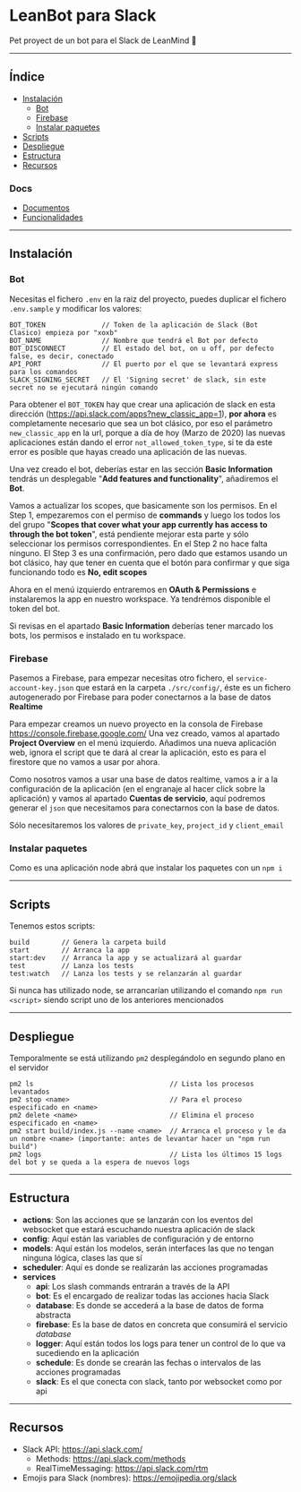 # LeanBot para Slack
Pet proyect de un bot para el Slack de LeanMind 💙

----------------

## Índice

- [Instalación](#instalación)
  - [Bot](#bot)
  - [Firebase](#firebase)
  - [Instalar paquetes](#instalar-paquetes)
- [Scripts](#scripts)
- [Despliegue](#despliegue)
- [Estructura](#estructura)
- [Recursos](#recursos)


### **Docs**

- [Documentos](https://github.com/mreysei/leanbot/tree/master/docs)
- [Funcionalidades](https://github.com/mreysei/leanbot/blob/master/docs/features.md)

----------------

## Instalación

### **Bot**
Necesitas el fichero `.env` en la raiz del proyecto, puedes duplicar el fichero `.env.sample` y modificar los valores:

```
BOT_TOKEN              // Token de la aplicación de Slack (Bot Clasico) empieza por "xoxb"
BOT_NAME               // Nombre que tendrá el Bot por defecto
BOT_DISCONNECT         // El estado del bot, on u off, por defecto false, es decir, conectado
API_PORT               // El puerto por el que se levantará express para los comandos
SLACK_SIGNING_SECRET   // El 'Signing secret' de slack, sin este secret no se ejecutará ningún comando
```

Para obtener el `BOT_TOKEN` hay que crear una aplicación de slack en esta dirección (https://api.slack.com/apps?new_classic_app=1), **por ahora** es completamente necesario que sea un bot clásico, por eso el parámetro `new_classic_app` en la url, porque a día de hoy (Marzo de 2020) las nuevas aplicaciones están dando el error `not_allowed_token_type`, si te da este error es posible que hayas creado una aplicación de las nuevas.

Una vez creado el bot, deberías estar en las sección **Basic Information** tendrás un desplegable "**Add features and functionality**", añadiremos el **Bot**.

Vamos a actualizar los scopes, que basicamente son los permisos. En el Step 1, empezaremos con el permiso de **commands** y luego los todos los del grupo "**Scopes that cover what your app currently has access to through the bot token**", está pendiente mejorar esta parte y sólo seleccionar los permisos correspondientes. En el Step 2 no hace falta ninguno. El Step 3 es una confirmación, pero dado que estamos usando un bot clásico, hay que tener en cuenta que el botón para confirmar y que siga funcionando todo es **No, edit scopes**

Ahora en el menú izquierdo entraremos en **OAuth & Permissions** e instalaremos la app en nuestro workspace. Ya tendrémos disponible el token del bot.

Si revisas en el apartado **Basic Information** deberías tener marcado los bots, los permisos e instalado en tu workspace.

### **Firebase**

Pasemos a Firebase, para empezar necesitas otro fichero, el `service-account-key.json` que estará en la carpeta `./src/config/`, éste es un fichero autogenerado por Firebase para poder conectarnos a la base de datos **Realtime**

Para empezar creamos un nuevo proyecto en la consola de Firebase https://console.firebase.google.com/
Una vez creado, vamos al apartado **Project Overview** en el menú izquierdo.
Añadimos una nueva aplicación web, ignora el script que te dará al crear la aplicación, esto es para el firestore que no vamos a usar por ahora.

Como nosotros vamos a usar una base de datos realtime, vamos a ir a la configuración de la aplicación (en el engranaje al hacer click sobre la aplicación) y vamos al apartado **Cuentas de servicio**, aquí podremos generar el `json` que necesitamos para conectarnos con la base de datos.

Sólo necesitaremos los valores de `private_key`, `project_id` y `client_email`

### **Instalar paquetes**

Como es una aplicación node abrá que instalar los paquetes con un `npm i`

----------------

## Scripts

Tenemos estos scripts:
```
build        // Genera la carpeta build
start        // Arranca la app
start:dev    // Arranca la app y se actualizará al guardar 
test         // Lanza los tests 
test:watch   // Lanza los tests y se relanzarán al guardar 
```

Si nunca has utilizado node, se arrancarían utilizando el comando `npm run <script>` siendo script uno de los anteriores mencionados

----------------

## Despliegue

Temporalmente se está utilizando `pm2` desplegándolo en segundo plano en el servidor
```
pm2 ls                                  // Lista los procesos levantados
pm2 stop <name>                         // Para el proceso especificado en <name>
pm2 delete <name>                       // Elimina el proceso especificado en <name>
pm2 start build/index.js --name <name>  // Arranca el proceso y le da un nombre <name> (importante: antes de levantar hacer un "npm run build")
pm2 logs                                // Lista los últimos 15 logs del bot y se queda a la espera de nuevos logs
```

----------------

## Estructura

- **actions**: Son las acciones que se lanzarán con los eventos del websocket que estará escuchando nuestra aplicación de slack
- **config**: Aquí están las variables de configuración y de entorno
- **models**: Aquí están los modelos, serán interfaces las que no tengan ninguna lógica, clases las que sí
- **scheduler**: Aquí es donde se realizarán las acciones programadas
- **services**
  - **api**: Los slash commands entrarán a través de la API
  - **bot**: Es el encargado de realizar todas las acciones hacia Slack
  - **database**: Es donde se accederá a la base de datos de forma abstracta
  - **firebase**: Es la base de datos en concreta que consumirá el servicio *database*
  - **logger**: Aquí están todos los logs para tener un control de lo que va sucediendo en la aplicación
  - **schedule**: Es donde se crearán las fechas o intervalos de las acciones programadas
  - **slack**: Es el que conecta con slack, tanto por websocket como por api

----------------

## Recursos
- Slack API: https://api.slack.com/
  - Methods: https://api.slack.com/methods
  - RealTimeMessaging: https://api.slack.com/rtm
- Emojis para Slack (nombres): https://emojipedia.org/slack
